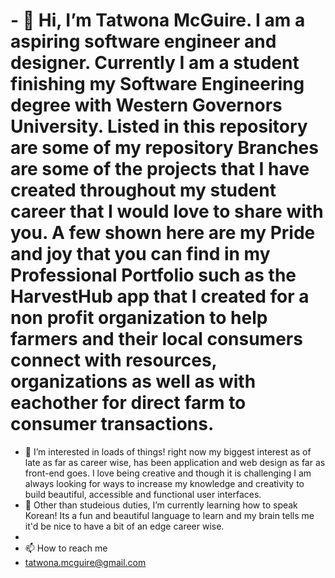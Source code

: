 # - 👋 Hi, I’m Tatwona McGuire. I am a aspiring software engineer and designer. Currently I am a student finishing my Software Engineering degree with Western Governors University. Listed in this repository are some of my repository Branches are some of the projects that I have created throughout my student career that I would love to share with you. A few shown here are my Pride and joy that you can find in my Professional Portfolio such as the HarvestHub app that I created for a non profit organization to help farmers and their local consumers connect with resources, organizations as well as with eachother for direct farm to consumer transactions. 

- 👀 I’m interested in loads of things! right now my biggest interest as of late as far as career wise, has been application and web design as far as front-end goes. I love being creative and though it is challenging I am always looking for ways to increase my knowledge and creativity to build beautiful, accessible and functional user interfaces. 
- 🌱 Other than studeious duties, I’m currently learning how to speak Korean! Its a fun and beautiful language to learn and my brain tells me it'd be nice to have a bit of an edge career wise.
- 
- 📫 How to reach me
- tatwona.mcguire@gmail.com
